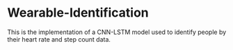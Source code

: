 # Wearable-Identification
This is the implementation of a CNN-LSTM model used to identify people by their heart rate and step count data.  
